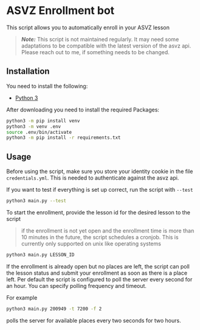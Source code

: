 # ASVZ Enrollment bot
This script allows you to automatically enroll in your ASVZ lesson

> **_Note:_** This script is not maintained regularly. It may need some adaptations to be compatible with the latest version of the asvz api. Please reach out to me, if something needs to be changed. 

## Installation
You need to install the following:
- [Python 3](https://www.python.org/downloads/)

After downloading you need to install the required Packages:
```bash
python3 -m pip install venv
python3 -m venv .env
source .env/bin/activate
python3 -m pip install -r requirements.txt
```

## Usage
Before using the script, make sure you store your identity cookie in the file ```credentials.yml```. This is needed to authenticate against the asvz api.

If you want to test if everything is set up correct, run the script with ```--test```
```bash
python3 main.py --test
```

To start the enrollment, provide the lesson id for the desired lesson to the script
> if the enrollment is not yet open and the enrollment time is more than 10 minutes in the future, the script schedules a cronjob. This is currently only supported on unix like operating systems
```bash
python3 main.py LESSON_ID
```

If the enrollment is already open but no places are left, the script can poll the lesson status and submit your enrollment as soon as there is a place left. Per default the script is configured to poll the server every second for an hour. You can specify polling frequency and timeout.

For example
```bash
python3 main.py 200949 -t 7200 -f 2
```
polls the server for available places every two seconds for two hours.
